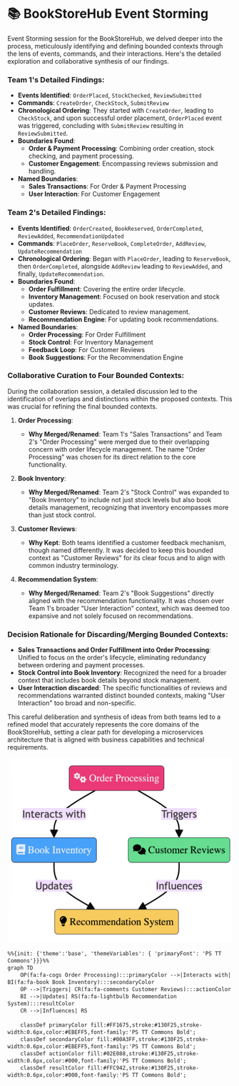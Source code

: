 # 📚 BookStoreHub Event Storming

Event Storming session for the BookStoreHub, we delved deeper into the process, meticulously identifying and defining bounded contexts through the lens of events, commands, and their interactions. Here's the detailed exploration and collaborative synthesis of our findings.

### Team 1's Detailed Findings:
- **Events Identified**: `OrderPlaced`, `StockChecked`, `ReviewSubmitted`
- **Commands**: `CreateOrder`, `CheckStock`, `SubmitReview`
- **Chronological Ordering**: They started with `CreateOrder`, leading to `CheckStock`, and upon successful order placement, `OrderPlaced` event was triggered, concluding with `SubmitReview` resulting in `ReviewSubmitted`.
- **Boundaries Found**: 
    - **Order & Payment Processing**: Combining order creation, stock checking, and payment processing.
    - **Customer Engagement**: Encompassing reviews submission and handling.
- **Named Boundaries**: 
    - **Sales Transactions**: For Order & Payment Processing
    - **User Interaction**: For Customer Engagement

### Team 2's Detailed Findings:
- **Events Identified**: `OrderCreated`, `BookReserved`, `OrderCompleted`, `ReviewAdded`, `RecommendationUpdated`
- **Commands**: `PlaceOrder`, `ReserveBook`, `CompleteOrder`, `AddReview`, `UpdateRecommendation`
- **Chronological Ordering**: Began with `PlaceOrder`, leading to `ReserveBook`, then `OrderCompleted`, alongside `AddReview` leading to `ReviewAdded`, and finally, `UpdateRecommendation`.
- **Boundaries Found**: 
    - **Order Fulfillment**: Covering the entire order lifecycle.
    - **Inventory Management**: Focused on book reservation and stock updates.
    - **Customer Reviews**: Dedicated to review management.
    - **Recommendation Engine**: For updating book recommendations.
- **Named Boundaries**: 
    - **Order Processing**: For Order Fulfillment
    - **Stock Control**: For Inventory Management
    - **Feedback Loop**: For Customer Reviews
    - **Book Suggestions**: For the Recommendation Engine

### Collaborative Curation to Four Bounded Contexts:
During the collaboration session, a detailed discussion led to the identification of overlaps and distinctions within the proposed contexts. This was crucial for refining the final bounded contexts.

1. **Order Processing**:
    - **Why Merged/Renamed**: Team 1's "Sales Transactions" and Team 2's "Order Processing" were merged due to their overlapping concern with order lifecycle management. The name "Order Processing" was chosen for its direct relation to the core functionality.

2. **Book Inventory**:
    - **Why Merged/Renamed**: Team 2's "Stock Control" was expanded to "Book Inventory" to include not just stock levels but also book details management, recognizing that inventory encompasses more than just stock control.

3. **Customer Reviews**:
    - **Why Kept**: Both teams identified a customer feedback mechanism, though named differently. It was decided to keep this bounded context as "Customer Reviews" for its clear focus and to align with common industry terminology.

4. **Recommendation System**:
    - **Why Merged/Renamed**: Team 2's "Book Suggestions" directly aligned with the recommendation functionality. It was chosen over Team 1's broader "User Interaction" context, which was deemed too expansive and not solely focused on recommendations.

### Decision Rationale for Discarding/Merging Bounded Contexts:
- **Sales Transactions and Order Fulfillment into Order Processing**: Unified to focus on the order's lifecycle, eliminating redundancy between ordering and payment processes.
- **Stock Control into Book Inventory**: Recognized the need for a broader context that includes book details beyond stock management.
- **User Interaction discarded**: The specific functionalities of reviews and recommendations warranted distinct bounded contexts, making "User Interaction" too broad and non-specific.

This careful deliberation and synthesis of ideas from both teams led to a refined model that accurately represents the core domains of the BookStoreHub, setting a clear path for developing a microservices architecture that is aligned with business capabilities and technical requirements.

![bounded contexts](./bounded-contexts.png)


```
%%{init: {'theme':'base', 'themeVariables': { 'primaryFont': 'PS TT Commons'}}}%%
graph TD
    OP(fa:fa-cogs Order Processing):::primaryColor -->|Interacts with| BI(fa:fa-book Book Inventory):::secondaryColor
    OP -->|Triggers| CR(fa:fa-comments Customer Reviews):::actionColor
    BI -->|Updates| RS(fa:fa-lightbulb Recommendation System):::resultColor
    CR -->|Influences| RS

    classDef primaryColor fill:#FF1675,stroke:#130F25,stroke-width:0.6px,color:#EBEFF5,font-family:'PS TT Commons Bold';
    classDef secondaryColor fill:#00A3FF,stroke:#130F25,stroke-width:0.6px,color:#EBEFF5,font-family:'PS TT Commons Bold';
    classDef actionColor fill:#02E088,stroke:#130F25,stroke-width:0.6px,color:#000,font-family:'PS TT Commons Bold';
    classDef resultColor fill:#FFC942,stroke:#130F25,stroke-width:0.6px,color:#000,font-family:'PS TT Commons Bold';
```